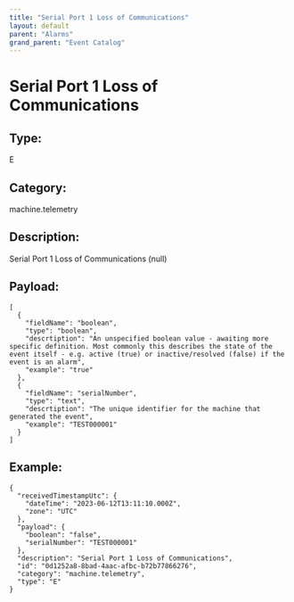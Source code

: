```yaml
---
title: "Serial Port 1 Loss of Communications"
layout: default
parent: "Alarms"
grand_parent: "Event Catalog"
---
```


# Serial Port 1 Loss of Communications

## Type:

E

## Category:

machine.telemetry

## Description: 

Serial Port 1 Loss of Communications (null)

## Payload:

```
[
  {
    "fieldName": "boolean",
    "type": "boolean",
    "descrtiption": "An unspecified boolean value - awaiting more specific definition. Most commonly this describes the state of the event itself - e.g. active (true) or inactive/resolved (false) if the event is an alarm",
    "example": "true"
  },
  {
    "fieldName": "serialNumber",
    "type": "text",
    "descrtiption": "The unique identifier for the machine that generated the event",
    "example": "TEST000001"
  }
]
```

## Example:

```
{
  "receivedTimestampUtc": {
    "dateTime": "2023-06-12T13:11:10.000Z",
    "zone": "UTC"
  },
  "payload": {
    "boolean": "false",
    "serialNumber": "TEST000001"
  },
  "description": "Serial Port 1 Loss of Communications",
  "id": "0d1252a8-8bad-4aac-afbc-b72b77866276",
  "category": "machine.telemetry",
  "type": "E"
}
```
